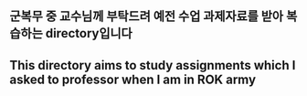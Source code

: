 ## 군복무 중 교수님께 부탁드려 예전 수업 과제자료를 받아 복습하는 directory입니다
## This directory aims to study assignments which I asked to professor when I am in ROK army
